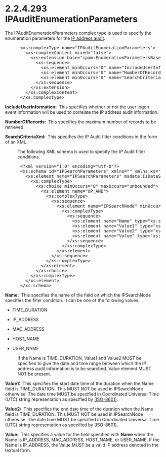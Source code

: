 <html dir="LTR" xmlns:mshelp="http://msdn.microsoft.com/mshelp" xmlns:ddue="http://ddue.schemas.microsoft.com/authoring/2003/5" xmlns:xlink="http://www.w3.org/1999/xlink" xmlns:tool="http://www.microsoft.com/tooltip">
 <body>
 <div id="header">
 <h1 class="heading">2.2.4.293 IPAuditEnumerationParameters</h1>
 </div>
 <div id="mainSection">
 <div id="mainBody">
 <div id="allHistory" class="saveHistory"></div>
 <div id="sectionSection0" class="section" name="collapseableSection">
 

<p>The IPAuditEnumerationParameters complex type is used to
specify the enumeration parameters for the <a href="21b4a631-8f28-420f-822f-c5f879d5046e.md#gt_fa5b5a32-b17b-4e3e-93be-81156c0a88e7">IP address audit</a>.</p>

<dl>
<dd>
<div><pre> &lt;xs:complexType name=&quot;IPAuditEnumerationParameters&quot;&gt;
   &lt;xs:complexContent mixed=&quot;false&quot;&gt;
     &lt;xs:extension base=&quot;ipam:EnumerationParametersBase&quot;&gt;
       &lt;xs:sequence&gt;
         &lt;xs:element minOccurs=&quot;0&quot; name=&quot;IncludeUserInformation&quot; type=&quot;xsd:boolean&quot; /&gt;
         &lt;xs:element minOccurs=&quot;0&quot; name=&quot;NumberOfRecords&quot; type=&quot;xsd:int&quot; /&gt;
         &lt;xs:element minOccurs=&quot;0&quot; name=&quot;SearchCriteriaXml&quot; nillable=&quot;true&quot; type=&quot;xsd:string&quot; /&gt;
       &lt;/xs:sequence&gt;
     &lt;/xs:extension&gt;
   &lt;/xs:complexContent&gt;
 &lt;/xs:complexType&gt;
</pre></div>
</dd></dl>

<p><b>IncludeUserInformation: </b> This specifies
whether or not the user logon event information will be used to correlate the
IP address audit information. </p>

<p><b>NumberOfRecords: </b> This specifies the maximum
number of records to be retrieved.</p>

<p><b>SearchCriteriaXml: </b> This specifies the IP
Audit filter conditions in the form of an XML. </p>

<dl>
<dd>
<p>The following XML schema is used to specify the IP
Audit filter conditions.</p>
</dd>
<dd>
<div><pre> &lt;?xml version=&quot;1.0&quot; encoding=&quot;utf-8&quot;?&gt;
 &lt;xs:schema id=&quot;IPSearchParameters&quot; xmlns=&quot;&quot; xmlns:xs=&quot;http://www.w3.org/2001/XMLSchema&quot; xmlns:msdata=&quot;urn:schemas-microsoft-com:xml-msdata&quot;&gt;
   &lt;xs:element name=&quot;IPSearchParameters&quot; msdata:IsDataSet=&quot;true&quot; msdata:UseCurrentLocale=&quot;true&quot;&gt;
     &lt;xs:complexType&gt;
       &lt;xs:choice minOccurs=&quot;0&quot; maxOccurs=&quot;unbounded&quot;&gt;
         &lt;xs:element name=&quot;OP_AND&quot;&gt;
           &lt;xs:complexType&gt;
             &lt;xs:sequence&gt;
               &lt;xs:element name=&quot;IPSearchNode&quot; minOccurs=&quot;0&quot; maxOccurs=&quot;unbounded&quot;&gt;
                 &lt;xs:complexType&gt;
                   &lt;xs:sequence&gt;
                     &lt;xs:element name=&quot;Name&quot; type=&quot;xs:string&quot; minOccurs=&quot;0&quot; /&gt;
                     &lt;xs:element name=&quot;Value1&quot; type=&quot;xs:string&quot; minOccurs=&quot;0&quot; /&gt;
                     &lt;xs:element name=&quot;Value2&quot; type=&quot;xs:string&quot; minOccurs=&quot;0&quot; /&gt;
                     &lt;xs:element name=&quot;Value&quot; type=&quot;xs:string&quot; minOccurs=&quot;0&quot; /&gt;
                   &lt;/xs:sequence&gt;
                 &lt;/xs:complexType&gt;
               &lt;/xs:element&gt;
             &lt;/xs:sequence&gt;
           &lt;/xs:complexType&gt;
         &lt;/xs:element&gt;
       &lt;/xs:choice&gt;
     &lt;/xs:complexType&gt;
   &lt;/xs:element&gt;
 &lt;/xs:schema&gt;
</pre></div>
</dd></dl>



<p><b>Name: </b> This specifies the name of the field on
which the IPSearchNode specifies the filter condition. It can be one of the
following values. </p>

<ul><li><p><span><span> 
</span></span>TIME_DURATION</p>

</li><li><p><span><span> 
</span></span>IP_ADDRESS</p>

</li><li><p><span><span> 
</span></span>MAC_ADDRESS</p>

</li><li><p><span><span> 
</span></span>HOST_NAME</p>

</li><li><p><span><span> 
</span></span>USER_NAME</p>

</li></ul><dl>
<dd>
<p>If the Name is TIME_DURATION, Value1 and Value2 MUST
be specified to give the date and time range between which the IP address audit
information is to be searched. Value element MUST NOT be present. </p>
</dd></dl>

<p><b>Value1: </b> This specifies the start date time of
the duration when the Name field is TIME_DURATION. This MUST NOT be used in
IPSearchNode otherwise. The date time MUST be specified in Coordinated
Universal Time (UTC) string representation as specified by <a href="https://go.microsoft.com/fwlink/?LinkId=89920">[ISO-8601]</a>.</p>

<p><b>Value2: </b> This specifies the end date time of
the duration when the Name field is TIME_DURATION. This MUST NOT be used in
IPSearchNode otherwise. The date time MUST be specified in Coordinated
Universal Time (UTC) string representation as specified by [ISO-8601].</p>

<p><b>Value: </b> This specifies a value for the field
specified with <b>Name</b> when the Name is IP_ADDRESS, MAC_ADDRESS, HOST_NAME,
or USER_NAME. If the Name is IP_ADDRESS, the Value MUST be a valid IP address
denoted in the textual form. </p>


 </div>
 </div>
 </div>
 </body>
</html>